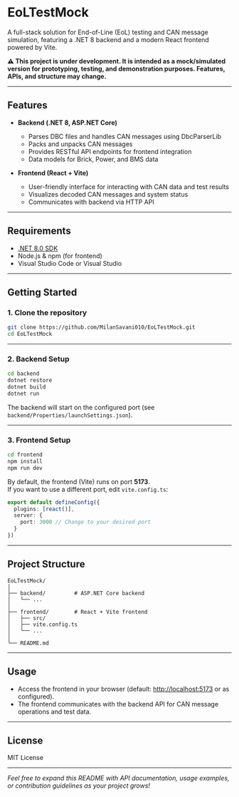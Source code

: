 # EoLTestMock

A full-stack solution for End-of-Line (EoL) testing and CAN message simulation, featuring a .NET 8 backend and a modern React frontend powered by Vite.

**⚠️ This project is under development. It is intended as a mock/simulated version for prototyping, testing, and demonstration purposes. Features, APIs, and structure may change.**

---

## Features

- **Backend (.NET 8, ASP.NET Core)**
  - Parses DBC files and handles CAN messages using DbcParserLib
  - Packs and unpacks CAN messages
  - Provides RESTful API endpoints for frontend integration
  - Data models for Brick, Power, and BMS data

- **Frontend (React + Vite)**
  - User-friendly interface for interacting with CAN data and test results
  - Visualizes decoded CAN messages and system status
  - Communicates with backend via HTTP API

---

## Requirements

- [.NET 8.0 SDK](https://dotnet.microsoft.com/download)
- Node.js & npm (for frontend)
- Visual Studio Code or Visual Studio

---

## Getting Started

### 1. Clone the repository

```sh
git clone https://github.com/MilanSavani010/EoLTestMock.git
cd EoLTestMock
```

---

### 2. Backend Setup

```sh
cd backend
dotnet restore
dotnet build
dotnet run
```

The backend will start on the configured port (see `backend/Properties/launchSettings.json`).

---

### 3. Frontend Setup

```sh
cd frontend
npm install
npm run dev
```

By default, the frontend (Vite) runs on port **5173**.  
If you want to use a different port, edit `vite.config.ts`:

```typescript
export default defineConfig({
  plugins: [react()],
  server: {
    port: 3000 // Change to your desired port
  }
})
```

---

## Project Structure

```
EoLTestMock/
│
├── backend/         # ASP.NET Core backend
│   └── ...          
│
├── frontend/        # React + Vite frontend
│   ├── src/
│   ├── vite.config.ts
│   └── ...
│
└── README.md
```

---

## Usage

- Access the frontend in your browser (default: [http://localhost:5173](http://localhost:5173) or as configured).
- The frontend communicates with the backend API for CAN message operations and test data.

---

## License

MIT License

---

*Feel free to expand this README with API documentation, usage examples, or contribution guidelines as your project grows!*
